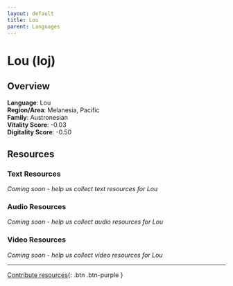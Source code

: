 ```yaml
---
layout: default
title: Lou
parent: Languages
---
```


# Lou (loj)

## Overview

**Language**: Lou  
**Region/Area**: Melanesia, Pacific  
**Family**: Austronesian  
**Vitality Score**: -0.03  
**Digitality Score**: -0.50  

## Resources

### Text Resources
*Coming soon - help us collect text resources for Lou*

### Audio Resources
*Coming soon - help us collect audio resources for Lou*

### Video Resources
*Coming soon - help us collect video resources for Lou*

---

[Contribute resources](https://fairtrain.github.io/){: .btn .btn-purple }
